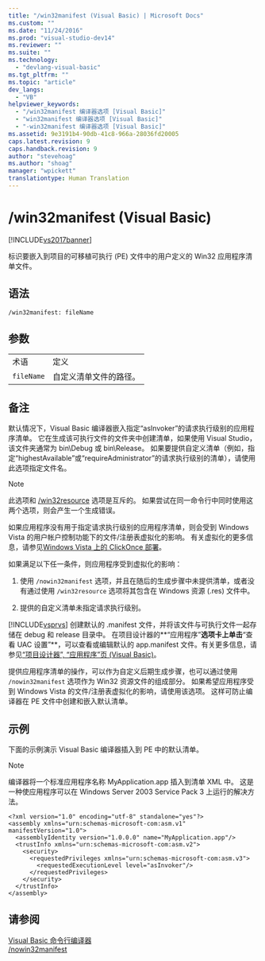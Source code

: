 ```yaml
---
title: "/win32manifest (Visual Basic) | Microsoft Docs"
ms.custom: ""
ms.date: "11/24/2016"
ms.prod: "visual-studio-dev14"
ms.reviewer: ""
ms.suite: ""
ms.technology: 
  - "devlang-visual-basic"
ms.tgt_pltfrm: ""
ms.topic: "article"
dev_langs: 
  - "VB"
helpviewer_keywords: 
  - "/win32manifest 编译器选项 [Visual Basic]"
  - "win32manifest 编译器选项 [Visual Basic]"
  - "-win32manifest 编译器选项 [Visual Basic]"
ms.assetid: 9e3191b4-90db-41c8-966a-28036fd20005
caps.latest.revision: 9
caps.handback.revision: 9
author: "stevehoag"
ms.author: "shoag"
manager: "wpickett"
translationtype: Human Translation
---
```

# /win32manifest (Visual Basic)
[!INCLUDE[vs2017banner](../../../csharp/includes/vs2017banner.md)]

标识要嵌入到项目的可移植可执行 \(PE\) 文件中的用户定义的 Win32 应用程序清单文件。  
  
## 语法  
  
```  
/win32manifest: fileName  
```  
  
## 参数  
  
|||  
|-|-|  
|术语|定义|  
|`fileName`|自定义清单文件的路径。|  
  
## 备注  
 默认情况下，Visual Basic 编译器嵌入指定“asInvoker”的请求执行级别的应用程序清单。  它在生成该可执行文件的文件夹中创建清单，如果使用 Visual Studio，该文件夹通常为 bin\\Debug 或 bin\\Release。  如果要提供自定义清单（例如，指定“highestAvailable”或“requireAdministrator”的请求执行级别的清单），请使用此选项指定文件名。  
  
> [!NOTE]
>  此选项和 [\/win32resource](../../../visual-basic/reference/command-line-compiler/win32resource.md) 选项是互斥的。  如果尝试在同一命令行中同时使用这两个选项，则会产生一个生成错误。  
  
 如果应用程序没有用于指定请求执行级别的应用程序清单，则会受到 Windows Vista 的用户帐户控制功能下的文件\/注册表虚拟化的影响。  有关虚拟化的更多信息，请参见[Windows Vista 上的 ClickOnce 部署](/visual-studio/deployment/clickonce-deployment-on-windows-vista)。  
  
 如果满足以下任一条件，则应用程序受到虚拟化的影响：  
  
1.  使用 `/nowin32manifest` 选项，并且在随后的生成步骤中未提供清单，或者没有通过使用 `/win32resource` 选项将其包含在 Windows 资源 \(.res\) 文件中。  
  
2.  提供的自定义清单未指定请求执行级别。  
  
 [!INCLUDE[vsprvs](../../../csharp/includes/vsprvs_md.md)] 创建默认的 .manifest 文件，并将该文件与可执行文件一起存储在 debug 和 release 目录中。  在项目设计器的**“应用程序”**选项卡上单击**“查看 UAC 设置”**，可以查看或编辑默认的 app.manifest 文件。有关更多信息，请参见[“项目设计器”, “应用程序”页 \(Visual Basic\)](/visual-studio/ide/reference/application-page-project-designer-visual-basic)。  
  
 提供应用程序清单的操作，可以作为自定义后期生成步骤，也可以通过使用 `/nowin32manifest` 选项作为 Win32 资源文件的组成部分。  如果希望应用程序受到 Windows Vista 的文件\/注册表虚拟化的影响，请使用该选项。  这样可防止编译器在 PE 文件中创建和嵌入默认清单。  
  
## 示例  
 下面的示例演示 Visual Basic 编译器插入到 PE 中的默认清单。  
  
> [!NOTE]
>  编译器将一个标准应用程序名称 MyApplication.app 插入到清单 XML 中。  这是一种使应用程序可以在 Windows Server 2003 Service Pack 3 上运行的解决方法。  
  
```  
<?xml version="1.0" encoding="utf-8" standalone="yes"?>  
<assembly xmlns="urn:schemas-microsoft-com:asm.v1" manifestVersion="1.0">  
  <assemblyIdentity version="1.0.0.0" name="MyApplication.app"/>  
  <trustInfo xmlns="urn:schemas-microsoft-com:asm.v2">  
    <security>  
      <requestedPrivileges xmlns="urn:schemas-microsoft-com:asm.v3">  
        <requestedExecutionLevel level="asInvoker"/>  
      </requestedPrivileges>  
    </security>  
  </trustInfo>  
</assembly>  
```  
  
## 请参阅  
 [Visual Basic 命令行编译器](../../../visual-basic/reference/command-line-compiler/index.md)   
 [\/nowin32manifest](../../../visual-basic/reference/command-line-compiler/nowin32manifest.md)